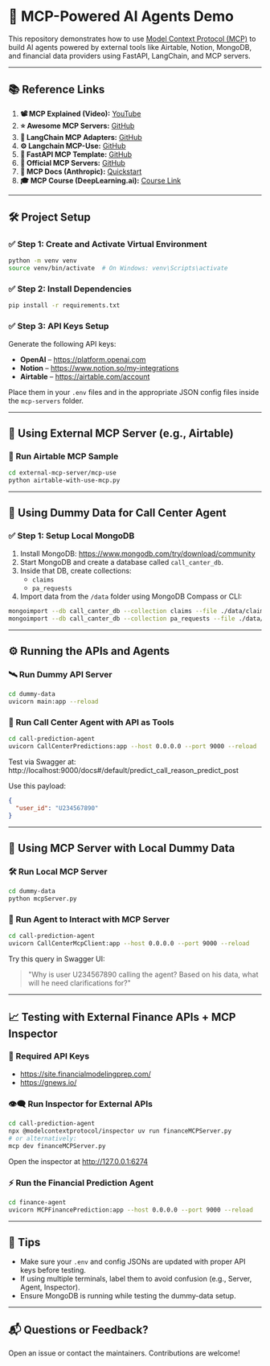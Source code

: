 # 🧠 MCP-Powered AI Agents Demo

This repository demonstrates how to use [Model Context Protocol (MCP)](https://modelcontextprotocol.io) to build AI agents powered by external tools like Airtable, Notion, MongoDB, and financial data providers using FastAPI, LangChain, and MCP servers.

---

## 📚 Reference Links

1. **📽️ MCP Explained (Video):** [YouTube](https://youtu.be/FLpS7OfD5-s?si=NQD7P2w-vyc3sFtZ)  
2. **⭐ Awesome MCP Servers:** [GitHub](https://github.com/punkpeye/awesome-mcp-servers?tab=readme-ov-file)  
3. **🔗 LangChain MCP Adapters:** [GitHub](https://github.com/langchain-ai/langchain-mcp-adapters)  
4. **⚙️ Langchain MCP-Use:** [GitHub](https://github.com/mcp-use/mcp-use)  
5. **🚀 FastAPI MCP Template:** [GitHub](https://github.com/tadata-org/fastapi_mcp)  
6. **🔌 Official MCP Servers:** [GitHub](https://github.com/modelcontextprotocol/servers)  
7. **📖 MCP Docs (Anthropic):** [Quickstart](https://modelcontextprotocol.io/quickstart/server)  
8. **🎓 MCP Course (DeepLearning.ai):** [Course Link](https://learn.deeplearning.ai/courses/mcp-build-rich-context-ai-apps-with-anthropic/lesson/fkbhh/introduction)

---

## 🛠️ Project Setup

### ✅ Step 1: Create and Activate Virtual Environment

```bash
python -m venv venv
source venv/bin/activate  # On Windows: venv\Scripts\activate
```

### ✅ Step 2: Install Dependencies

```bash
pip install -r requirements.txt
```

### ✅ Step 3: API Keys Setup

Generate the following API keys:

- **OpenAI** – https://platform.openai.com
- **Notion** – https://www.notion.so/my-integrations
- **Airtable** – https://airtable.com/account

Place them in your `.env` files and in the appropriate JSON config files inside the `mcp-servers` folder.

---

## 🔌 Using External MCP Server (e.g., Airtable)

### 🚦 Run Airtable MCP Sample

```bash
cd external-mcp-server/mcp-use
python airtable-with-use-mcp.py
```

---

## 🧪 Using Dummy Data for Call Center Agent

### ✅ Step 1: Setup Local MongoDB

1. Install MongoDB: https://www.mongodb.com/try/download/community
2. Start MongoDB and create a database called `call_canter_db`.
3. Inside that DB, create collections:
   - `claims`
   - `pa_requests`
4. Import data from the `/data` folder using MongoDB Compass or CLI:

```bash
mongoimport --db call_canter_db --collection claims --file ./data/claims.json --jsonArray
mongoimport --db call_canter_db --collection pa_requests --file ./data/pa_requests.json --jsonArray
```

---

## ⚙️ Running the APIs and Agents

### 🛰️ Run Dummy API Server

```bash
cd dummy-data
uvicorn main:app --reload
```

### 🤖 Run Call Center Agent with API as Tools

```bash
cd call-prediction-agent
uvicorn CallCenterPredictions:app --host 0.0.0.0 --port 9000 --reload
```

Test via Swagger at: http://localhost:9000/docs#/default/predict_call_reason_predict_post

Use this payload:

```json
{
  "user_id": "U234567890"
}
```

---

## 🔄 Using MCP Server with Local Dummy Data

### 🛠️ Run Local MCP Server

```bash
cd dummy-data
python mcpServer.py
```

### 🚀 Run Agent to Interact with MCP Server

```bash
cd call-prediction-agent
uvicorn CallCenterMcpClient:app --host 0.0.0.0 --port 9000 --reload
```

Try this query in Swagger UI:

> "Why is user U234567890 calling the agent? Based on his data, what will he need clarifications for?"

---

## 📈 Testing with External Finance APIs + MCP Inspector

### 🔑 Required API Keys

- https://site.financialmodelingprep.com/
- https://gnews.io/

### 👁️‍🗨️ Run Inspector for External APIs

```bash
cd call-prediction-agent
npx @modelcontextprotocol/inspector uv run financeMCPServer.py
# or alternatively:
mcp dev financeMCPServer.py
```

Open the inspector at http://127.0.0.1:6274

### ⚡ Run the Financial Prediction Agent

```bash
cd finance-agent
uvicorn MCPFinancePrediction:app --host 0.0.0.0 --port 9000 --reload
```

---

## 🧼 Tips

- Make sure your `.env` and config JSONs are updated with proper API keys before testing.
- If using multiple terminals, label them to avoid confusion (e.g., Server, Agent, Inspector).
- Ensure MongoDB is running while testing the dummy-data setup.

---

## 📬 Questions or Feedback?

Open an issue or contact the maintainers. Contributions are welcome!